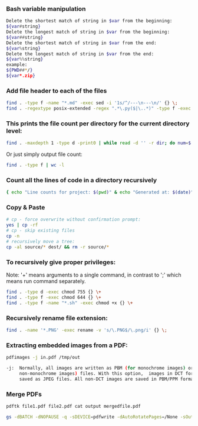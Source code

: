 ---
...
### Bash variable manipulation

```sh
Delete the shortest match of string in $var from the beginning:
${var#string}
Delete the longest match of string in $var from the beginning:
${var##string}
Delete the shortest match of string in $var from the end:
${var%string}
Delete the longest match of string in $var from the end:
${var%%string}
example:
${PWD##*/}
${var*.zip}
```

### Add file header to each of the files

```sh
find . -type f -name "*.md" -exec sed -i '1s/^/---\n---\n/' {} \;
find . -regextype posix-extended -regex ".*\.py($|\..*)" -type f -exec sed -i '1 e cat HEADER' {} \;
```

### This prints the file count per directory for the current directory level:

```sh
find . -maxdepth 1 -type d -print0 | while read -d '' -r dir; do num=$(find "$dir" -ls | wc -l); printf "%5d files in directory %s\n" "$num" "$dir"; done | sort -rn -k1
```

Or just simply output file count:

```sh
find . -type f | wc -l
```

### Count all the lines of code in a directory recursively

```sh
{ echo "Line counts for project: $(pwd)" & echo "Generated at: $(date)" ; find . -type f \( -name '*.py' -o -name '*.h' -o -name '*.cpp' \) | xargs wc -l ; } | cat > line-count.txt
```

### Copy & Paste

```sh
# cp - force overwrite without confirmation prompt:
yes | cp -rf
# cp - skip existing files
cp -n
# recursively move a tree:
cp -al source/* dest/ && rm -r source/*
```

### To recursively give proper privileges:

Note: '+' means arguments to a single command, in contrast to ';' which means run command separately.

```sh
find . -type d -exec chmod 755 {} \+
find . -type f -exec chmod 644 {} \+
find . -type f -name "*.sh" -exec chmod +x {} \+
```

### Recursively rename file extension:

```sh
find . -name '*.PNG' -exec rename -v 's/\.PNG$/\.png/i' {} \;
```

### Extracting embedded images from a PDF:

```sh
pdfimages -j in.pdf /tmp/out

-j:  Normally, all images are written as PBM (for monochrome images) or PPM for
     non-monochrome images) files. With this option,  images in DCT format are
     saved as JPEG files. All non-DCT images are saved in PBM/PPM format as usual.
```

### Merge PDFs

```sh
pdftk file1.pdf file2.pdf cat output mergedfile.pdf

gs -dBATCH -dNOPAUSE -q -sDEVICE=pdfwrite -dAutoRotatePages=/None -sOutputFile=mergedfile.pdf file1.pdf file2.pdf
```
